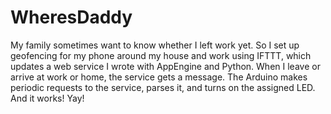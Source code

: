# WheresDaddy
My family sometimes want to know whether I left work yet. So I set up geofencing for my phone around my house and work using IFTTT, which updates a web service I wrote with AppEngine and Python. When I leave or arrive at work or home, the service gets a message. The Arduino makes periodic requests to the service, parses it, and turns on the assigned LED. And it works! Yay!
